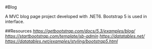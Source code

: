#Blog

A MVC blog page project developed with .NET6. Bootstrap 5 is used in interface.

##Resources
*https://getbootstrap.com/docs/5.3/examples/blog/*
*https://startbootstrap.com/template/sb-admin*
*https://datatables.net/*
*https://datatables.net/examples/styling/bootstrap5.html*
